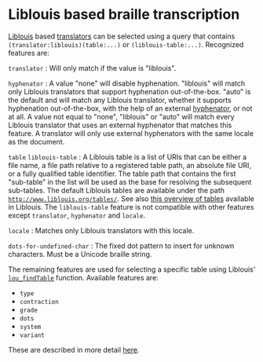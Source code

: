 <link rel="dp2:permalink" href="http://daisy.github.io/pipeline/Get-Help/User-Guide/Braille/Liblouis/">
<link rev="dp2:doc" href="../src/main/java/org/daisy/pipeline/braille/liblouis/impl/LiblouisTranslatorJnaImplProvider.java"/>
<link rel="rdf:type" href="http://www.daisy.org/ns/pipeline/userdoc"/>

# Liblouis based braille transcription

[Liblouis][] based
[translators](http://daisy.github.io/pipeline/Get-Help/User-Guide/Braille/#braille-transcription)
can be selected using a query that contains
`(translator:liblouis)(table:...)` or
`(liblouis-table:...)`. Recognized features are:

<!-- id: If present it must be the only feature. Will match a transformer with a unique ID. -->

`translator`
: Will only match if the value is "liblouis".

`hyphenator`
: A value "none" will disable hyphenation. "liblouis" will match only
  Liblouis translators that support hyphenation out-of-the-box. "auto"
  is the default and will match any Liblouis translator, whether it
  supports hyphenation out-of-the-box, with the help of an external
  [hyphenator](http://daisy.github.io/pipeline/Get-Help/User-Guide/Braille/#hyphenation),
  or not at all. A value not equal to "none", "liblouis" or "auto"
  will match every Liblouis translator that uses an external
  hyphenator that matches this feature. A translator will only use
  external hyphenators with the same locale as the document.

`table`
`liblouis-table`
: A Liblouis table is a list of URIs that can be either a file name, a
  file path relative to a registered table path, an absolute file URI,
  or a fully qualified table identifier. The table path that contains
  the first "sub-table" in the list will be used as the base for
  resolving the subsequent sub-tables. The default Liblouis tables are
  available under the path
  [`http://www.liblouis.org/tables/`](../src/main/resources/default-tables/). See
  also [this overview of
  tables](https://github.com/liblouis/liblouis/blob/master/extra/generate-display-names/display-names)
  available in Liblouis. The `liblouis-table` feature is not
  compatible with other features except `translator`, `hyphenator` and
  `locale`.

`locale`
: Matches only Liblouis translators with this locale.

<!-- `charset`
     `braille-charset`
     : The character set in which the output braille should be encoded. The
       value has the same format as the `table` feature.
     : By default the braille character set is Unicode braille. -->

<!-- handle-non-standard-hyphenation
     : Specifies how non-standard hyphenation is handled in pre-translation
       mode. Can be "ignore", "defer" or "fail". -->

`dots-for-undefined-char`
: The fixed dot pattern to insert for unknown characters. Must be a
  Unicode braille string.

The remaining features are used for selecting a specific table using
Liblouis'
[`lou_findTable`](http://liblouis.org/documentation/liblouis.html#lou_005ffindTable)
function. Available features are:

- `type`
- `contraction`
- `grade`
- `dots`
- `system`
- `variant`

These are described in more detail
[here](https://github.com/liblouis/liblouis/wiki/Table-discovery-based-on-table-metadata#standard-metadata-tags).


[Liblouis]: http://liblouis.org/
